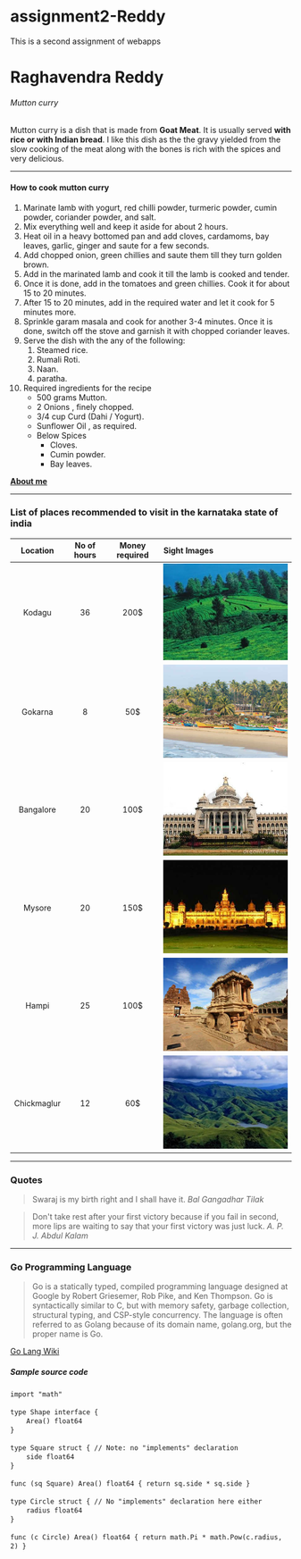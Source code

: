 # assignment2-Reddy
This is a second assignment of webapps

# Raghavendra Reddy
###### Mutton curry

Mutton curry is a dish that is made from **Goat Meat**. It is usually served **with rice or with Indian bread**. I like this dish as the the gravy yielded from the slow cooking of the meat along with the bones is rich with the spices and very delicious.

***

#### How to cook mutton curry
1. Marinate lamb with yogurt, red chilli powder, turmeric powder, cumin powder, coriander powder, and salt.
2. Mix everything well and keep it aside for about 2 hours.
3. Heat oil in a heavy bottomed pan and add cloves, cardamoms, bay leaves, garlic, ginger and saute for a few seconds.
4. Add chopped onion, green chillies and saute them till they turn golden brown.
5. Add in the marinated lamb and cook it till the lamb is cooked and tender.
6. Once it is done, add in the tomatoes and green chillies. Cook it for about 15 to 20 minutes.
7. After 15 to 20 minutes, add in the required water and let it cook for 5 minutes more.
8. Sprinkle garam masala and cook for another 3-4 minutes. Once it is done, switch off the stove and garnish it with chopped coriander leaves.
9. Serve the dish with the any of the following:
    1. Steamed rice.
    2. Rumali Roti.
    3. Naan.
    4. paratha.
10. Required ingredients for the recipe
    * 500 grams Mutton.
    * 2 Onions , finely chopped.
    * 3/4 cup Curd (Dahi / Yogurt).
    * Sunflower Oil , as required.
    * Below Spices
        * Cloves.
        * Cumin powder.
        * Bay leaves.

**[About me](AboutMe.md)**

***

### List of places recommended to visit in the karnataka state of india
|Location|No of hours|Money required|Sight Images|
|:------:|:---------:|:------------:|:-----------|
|Kodagu|36|200$|![Click here](Images/coorgg.jpg)|
|Gokarna|8|50$|![Click here](Images/Gokarna.jpg)|
|Bangalore|20|100$|![Click here](Images/Bangalore.jpg)|
|Mysore|20|150$|![Click here](Images/Mysore.jpg)|
|Hampi|25|100$|![Click here](Images/Hampi.jpg)|
|Chickmaglur|12|60$|![Click here](Images/chickmaglur.jpg)|

***

### Quotes

> Swaraj is my birth right and I shall have it.
                            *Bal Gangadhar Tilak*

>Don't take rest after your first victory because if you fail in second, more lips are waiting to say that your first victory was just luck.
                            *A. P. J. Abdul Kalam*

***

### Go Programming Language
>Go is a statically typed, compiled programming language designed at Google by Robert Griesemer, Rob Pike, and Ken Thompson. Go is syntactically similar to C, but with memory safety, garbage collection, structural typing, and CSP-style concurrency. The language is often referred to as Golang because of its domain name, golang.org, but the proper name is Go.

[Go Lang Wiki](https://en.wikipedia.org/wiki/Go_(programming_language))

##### Sample source code
``` 
import "math"

type Shape interface {
    Area() float64
}

type Square struct { // Note: no "implements" declaration
    side float64
}

func (sq Square) Area() float64 { return sq.side * sq.side }

type Circle struct { // No "implements" declaration here either
    radius float64
}

func (c Circle) Area() float64 { return math.Pi * math.Pow(c.radius, 2) }
```


